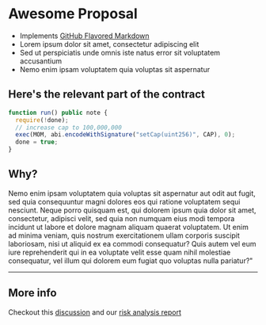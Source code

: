 # Awesome Proposal

- Implements [GitHub Flavored Markdown](https://github.github.com/)
- Lorem ipsum dolor sit amet, consectetur adipiscing elit
- Sed ut perspiciatis unde omnis iste natus error sit voluptatem accusantium
- Nemo enim ipsam voluptatem quia voluptas sit aspernatur

## Here's the relevant part of the contract

```js
function run() public note {
  require(!done);
  // increase cap to 100,000,000
  exec(MOM, abi.encodeWithSignature("setCap(uint256)", CAP), 0);
  done = true;
}
```

## Why?

Nemo enim ipsam voluptatem quia voluptas sit aspernatur aut odit aut fugit, sed quia consequuntur magni dolores eos qui ratione voluptatem sequi nesciunt. Neque porro quisquam est, qui dolorem ipsum quia dolor sit amet, consectetur, adipisci velit, sed quia non numquam eius modi tempora incidunt ut labore et dolore magnam aliquam quaerat voluptatem. Ut enim ad minima veniam, quis nostrum exercitationem ullam corporis suscipit laboriosam, nisi ut aliquid ex ea commodi consequatur? Quis autem vel eum iure reprehenderit qui in ea voluptate velit esse quam nihil molestiae consequatur, vel illum qui dolorem eum fugiat quo voluptas nulla pariatur?"

---

## More info

Checkout this [discussion](https://makerdao.com) and our [risk analysis report](https://makerdao.com)
